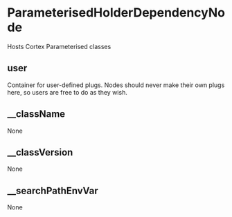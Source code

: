 # ParameterisedHolderDependencyNode

Hosts Cortex Parameterised classes

## user 

 Container for user-defined plugs. Nodes
should never make their own plugs here,
so users are free to do as they wish. 

## __className 

 None 

## __classVersion 

 None 

## __searchPathEnvVar 

 None 

